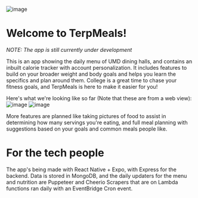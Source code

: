 ![image](https://github.com/user-attachments/assets/2ee6e5a3-3562-4f9c-ab4d-952386ca1db9) 

# **Welcome to TerpMeals!**

_NOTE: The app is still currently under development_

This is an app showing the daily menu of UMD dining halls, and contains an inbuilt calorie tracker with account personalization. It includes features to build on your broader weight and body goals and helps you learn the specifics and plan around them. College is a great time to chase your fitness goals, and TerpMeals is here to make it easier for you!

Here's what we're looking like so far (Note that these are from a web view):
![image](https://github.com/user-attachments/assets/0e6aaf0b-babe-43d6-bb31-ac32e0be464a)
![image](https://github.com/user-attachments/assets/f03762f2-b580-4743-999f-cddf027fba47)

More features are planned like taking pictures of food to assist in determining how many servings you're eating, and full meal planning with suggestions based on your goals and common meals people like.

# For the tech people

The app's being made with React Native + Expo, with Express for the backend. Data is stored in MongoDB, and the daily updaters for the menu and nutrition are Puppeteer and Cheerio Scrapers that are on Lambda functions ran daily with an EventBridge Cron event. 
